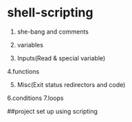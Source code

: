 # shell-scripting


1. she-bang and comments
2. variables

3. Inputs(Read & special variable)


4.functions
   

5. Misc(Exit status redirectors and code)

6.conditions
7.loops
   

   ##project set up using scripting